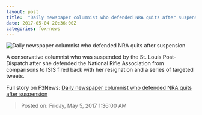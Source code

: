 ```yaml
---
layout: post
title:  "Daily newspaper columnist who defended NRA quits after suspension"
date: 2017-05-04 20:36:00Z
categories: fox-news
---
```


![Daily newspaper columnist who defended NRA quits after suspension](http://a57.foxnews.com/images.foxnews.com/content/fox-news/us/2017/05/04/daily-newspaper-columnist-who-defended-nra-quits-after-suspension/_jcr_content/par/featured-media/media-0.img.jpg/0/0/1493930248263.jpg?ve=1)

A conservative columnist who was suspended by the St. Louis Post-Dispatch after she defended the National Rifle Association from comparisons to ISIS fired back with her resignation and a series of targeted tweets.


Full story on F3News: [Daily newspaper columnist who defended NRA quits after suspension](http://www.f3nws.com/n/y4DXXF)

> Posted on: Friday, May 5, 2017 1:36:00 AM

